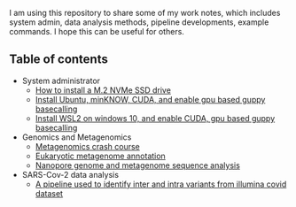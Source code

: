 I am using this repository to share some of my work notes, which includes system admin, data analysis methods, pipeline developments, example commands.  I hope this can be useful for others.

## Table of contents
- System administrator
  * [How to install a M.2 NVMe SSD drive](https://github.com/xiaoli-dong/bioinfo_notebook/blob/main/systemadmin/add_nvme_ssd.md)
  * [Install Ubuntu, minKNOW, CUDA, and enable gpu based guppy basecalling ](https://github.com/xiaoli-dong/bioinfo_notebook/blob/main/nanopore/linux_and_nanopore.md#linux_and_nanopore)
  * [Install WSL2 on windows 10, and enable CUDA, gpu based guppy basecalling](https://github.com/xiaoli-dong/bioinfo_notebook/blob/main/nanopore/wsl2_and_gpu_guppy.md#wsl2_and_gpu_guppy)
- Genomics and Metagenomics
  * [ Metagenomics crash course](https://github.com/xiaoli-dong/metagenomics_crash_course)
  * [ Eukaryotic metagenome annotation](https://github.com/xiaoli-dong/bioinfo_notebook/blob/main/eukaryotic/eukaryotic_metagenome_annotation.md#eukaryotic_metagenome_annotation)
  * [Nanopore genome and metagenome sequence analysis](https://github.com/xiaoli-dong/bioinfo_notebook/blob/main/nanopore/nanopore_data_analysis.md#nanopore_data_analysis)
- SARS-Cov-2 data analysis
  * [A pipeline used to identify inter and intra variants from illumina covid dataset](https://github.com/xiaoli-dong/bioinfo_notebook/blob/main/sarscov2/covidPipe.sh#covid_pipeline)
